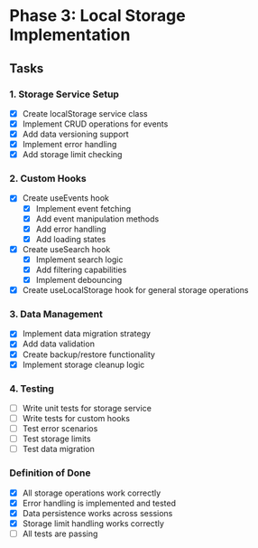 # Phase 3: Local Storage Implementation

## Tasks

### 1. Storage Service Setup
- [x] Create localStorage service class
- [x] Implement CRUD operations for events
- [x] Add data versioning support
- [x] Implement error handling
- [x] Add storage limit checking

### 2. Custom Hooks
- [x] Create useEvents hook
  - [x] Implement event fetching
  - [x] Add event manipulation methods
  - [x] Add error handling
  - [x] Add loading states
- [x] Create useSearch hook
  - [x] Implement search logic
  - [x] Add filtering capabilities
  - [x] Implement debouncing
- [x] Create useLocalStorage hook for general storage operations

### 3. Data Management
- [x] Implement data migration strategy
- [x] Add data validation
- [x] Create backup/restore functionality
- [x] Implement storage cleanup logic

### 4. Testing
- [ ] Write unit tests for storage service
- [ ] Write tests for custom hooks
- [ ] Test error scenarios
- [ ] Test storage limits
- [ ] Test data migration

### Definition of Done
- [x] All storage operations work correctly
- [x] Error handling is implemented and tested
- [x] Data persistence works across sessions
- [x] Storage limit handling works correctly
- [ ] All tests are passing
